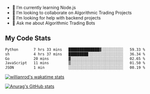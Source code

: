 
- 🌱 I’m currently learning Node.js
- 👯 I’m looking to collaborate on Algorithmic Trading Projects
- 🤔 I’m looking for help with backend projects
- 💬 Ask me about Algorithmic Trading Bots

## My Code Stats

<!--START_SECTION:waka-->

```txt
Python       7 hrs 33 mins   ██████████████▓░░░░░░░░░░   59.33 %
sh           4 hrs 37 mins   █████████░░░░░░░░░░░░░░░░   36.34 %
Go           20 mins         ▓░░░░░░░░░░░░░░░░░░░░░░░░   02.65 %
JavaScript   11 mins         ▒░░░░░░░░░░░░░░░░░░░░░░░░   01.50 %
JSON         1 min           ░░░░░░░░░░░░░░░░░░░░░░░░░   00.19 %
```

<!--END_SECTION:waka-->

[![willianrod's wakatime stats](https://github-readme-stats.vercel.app/api/wakatime?username=holdandup&layout=compact&theme=react&custom_title=Wakatime%20All%20Time%20Stats&langs_count=8)](https://github.com/anuraghazra/github-readme-stats)

[![Anurag's GitHub stats](https://github-readme-stats.vercel.app/api?username=Kevinbarrero)](https://github.com/anuraghazra/github-readme-stats)




